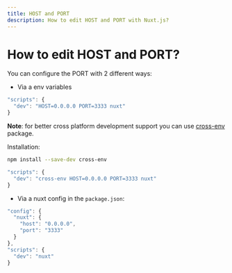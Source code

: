 ```yaml
---
title: HOST and PORT
description: How to edit HOST and PORT with Nuxt.js?
---
```


# How to edit HOST and PORT?

You can configure the PORT with 2 different ways:

- Via a env variables

```js
"scripts": {
  "dev": "HOST=0.0.0.0 PORT=3333 nuxt"
}
```

**Note**: for better cross platform development support you can use [cross-env](https://www.npmjs.com/package/cross-env) package.

Installation:

```bash
npm install --save-dev cross-env
```

```js
"scripts": {
  "dev": "cross-env HOST=0.0.0.0 PORT=3333 nuxt"
}
```

- Via a nuxt config in the `package.json`:

```js
"config": {
  "nuxt": {
    "host": "0.0.0.0",
    "port": "3333"
  }
},
"scripts": {
  "dev": "nuxt"
}
```

